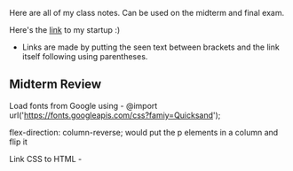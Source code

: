 Here are all of my class notes. Can be used on the midterm and final exam.

Here's the [link](http://3.224.181.5/) to my startup :)

- Links are made by putting the seen text between brackets and the link itself following using parentheses.

## Midterm Review

Load fonts from Google using - @import url('https://fonts.googleapis.com/css?famiy=Quicksand');

flex-direction: column-reverse; would put the p elements in a column and flip it

Link CSS to HTML - <link rel="stylesheet" href="name.css" />
  
